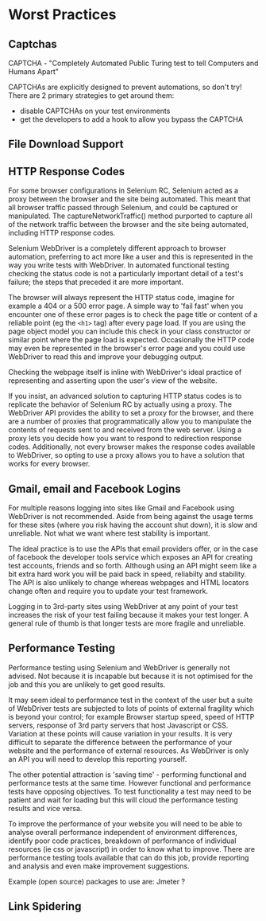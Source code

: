 Worst Practices
===============

Captchas
--------
CAPTCHA - "Completely Automated Public Turing test to tell Computers and Humans Apart"

CAPTCHAs are explicitly designed to prevent automations, so don't try! There are 2 primary strategies to get around them:
* disable CAPTCHAs on your test environments 
* get the developers to add a hook to allow you bypass the CAPTCHA 

File Download Support
---------------------

HTTP Response Codes
-------------------
For some browser configurations in Selenium RC, Selenium acted as a proxy between the 
browser and the site being automated. This meant that all browser traffic passed through
Selenium, and could be captured or manipulated. The captureNetworkTraffic() method purported
to capture all of the network traffic between the browser and the site being automated,
including HTTP response codes.

Selenium WebDriver is a completely different approach to browser automation, preferring to 
act more like a user and this is represented in the way you write tests with WebDriver. In automated functional testing checking the status code is not a particularly important detail of a test's failure; the steps that preceded it are more important.

The browser will always represent the HTTP status code, imagine for example a 404 or a 500 error page. A simple way to 'fail fast' when you encounter one of these error pages is to check the page title or content of a reliable point (eg the `<h1>` tag) after every page load. If you are using the page object model you can include this check in your class constructor or similar point where the page load is expected. Occasionally the HTTP code may even be represented in the browser's error page and you could use WebDriver to read this and improve your debugging output.

Checking the webpage itself is inline with WebDriver's ideal practice of representing and asserting upon the user's view of the website.

If you insist, an advanced solution to capturing HTTP status codes is to replicate the behavior of Selenium RC by
actually using a proxy. The WebDriver API provides the ability to set a proxy for the browser,
and there are a number of proxies that programmatically allow you to manipulate the contents
of requests sent to and received from the web server. Using a proxy lets you decide how you
want to respond to redirection response codes. Additionally, not every browser makes the 
response codes available to WebDriver, so opting to use a proxy allows you to have a solution
that works for every browser.

Gmail, email and Facebook Logins
-------------------------
For multiple reasons logging into sites like Gmail and Facebook using WebDriver is not recommended. Aside from being against the usage terms for these sites (where you risk having the account shut down), it is slow and unreliable. Not what we want where test stability is important.

The ideal practice is to use the APIs that email providers offer, or in the case of facebook the developer tools service which exposes an API for creating test accounts, friends and so forth. Although using an API might seem like a bit extra hard work you will be paid back in speed, reliabilty and stability. The API is also unlikely to change whereas webpages and HTML locators change often and require you to update your test framework.

Logging in to 3rd-party sites using WebDriver at any point of your test increases the risk of your test failing because it makes your test longer. A general rule of thumb is that longer tests are more fragile and unreliable.

Performance Testing
-------------------
Performance testing using Selenium and WebDriver is generally not advised. Not because it is incapable but because it is not optimised for the job and this you are unlikely to get good results.

It may seem ideal to performance test in the context of the user but a suite of WebDriver tests are subjected to lots of points of external fragility which is beyond your control; for example Browser startup speed, speed of HTTP servers, response of 3rd party servers that host Javascript or CSS. Variation at these points will cause variation in your results. It is very difficult to separate the difference between the performance of your website and the performance of external resources. As WebDriver is only an API you will need to develop this reporting yourself.

The other potential attraction is 'saving time' - performing functional and performance tests at the same time. However functional and performance tests have opposing objectives. To test functionality a test may need to be patient and wait for loading but this will cloud the performance testing results and vice versa.

To improve the performance of your website you will need to be able to analyse overall performance independent of environment differences, identify poor code practices, breakdown of performance of individual resources (ie css or javascript) in order to know what to improve. There are performance testing tools available that can do this job, provide reporting and analysis and even make improvement suggestions.

Example (open source) packages to use are: 
Jmeter 
?

Link Spidering
--------------

